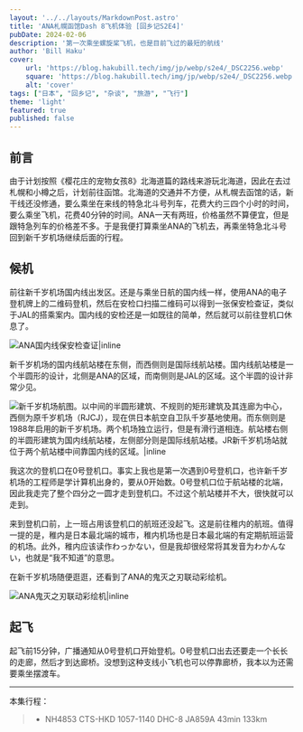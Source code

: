 ```yaml
---
layout: '../../layouts/MarkdownPost.astro'
title: 'ANA札幌函馆Dash 8飞机体验 [回乡记S2E4]'
pubDate: 2024-02-06
description: '第一次乘坐螺旋桨飞机，也是目前飞过的最短的航线'
author: 'Bill Haku'
cover:
    url: 'https://blog.hakubill.tech/img/jp/webp/s2e4/_DSC2256.webp'
    square: 'https://blog.hakubill.tech/img/jp/webp/s2e4/_DSC2256.webp'
    alt: 'cover'
tags: ["日本", "回乡记", "杂谈", "旅游", "飞行"]
theme: 'light'
featured: true
published: false
---
```


## 前言

由于计划按照《樱花庄的宠物女孩8》北海道篇的路线来游玩北海道，因此在去过札幌和小樽之后，计划前往函馆。北海道的交通并不方便，从札幌去函馆的话，新干线还没修通，要么乘坐在来线的特急北斗号列车，花费大约三四个小时的时间，要么乘坐飞机，花费40分钟的时间。ANA一天有两班，价格虽然不算便宜，但是跟特急列车的价格差不多。于是我便打算乘坐ANA的飞机去，再乘坐特急北斗号回到新千岁机场继续后面的行程。

## 候机

前往新千岁机场国内线出发区。还是与乘坐日航的国内线一样，使用ANA的电子登机牌上的二维码登机，然后在安检口扫描二维码可以得到一张保安检查证，类似于JAL的搭乘案内。国内线的安检还是一如既往的简单，然后就可以前往登机口休息了。

![ANA国内线保安检查证|inline](https://blog.hakubill.tech/img/jp/webp/s2e4/IMG_2186.webp)

新千岁机场的国内线航站楼在东侧，而西侧则是国际线航站楼。国内线航站楼是一个半圆形的设计，北侧是ANA的区域，而南侧则是JAL的区域。这个半圆的设计非常少见。

![新千岁机场航图。以中间的半圆形建筑、不规则的矩形建筑及其连廊为中心，西侧为原千岁机场（RJCJ），现在供日本航空自卫队千岁基地使用。而东侧则是1988年启用的新千岁机场。两个机场独立运行，但是有滑行道相连。航站楼右侧的半圆形建筑为国内线航站楼，左侧部分则是国际线航站楼。JR新千岁机场站就位于两个航站楼中间靠国内线的区域。|inline](https://blog.hakubill.tech/img/jp/webp/s2e4/RJCC.webp)

我这次的登机口在0号登机口。事实上我也是第一次遇到0号登机口，也许新千岁机场的工程师是学计算机出身的，要从0开始数。0号登机口位于航站楼的北端，因此我走完了整个四分之一圆才走到登机口。不过这个航站楼并不大，很快就可以走到。

来到登机口前，上一班占用该登机口的航班还没起飞。这是前往稚内的航班。值得一提的是，稚内是日本最北端的城市，稚内机场也是日本最北端的有定期航班运营的机场。此外，稚内应该读作わっかない，但是我却很经常将其发音为わかんない，也就是“我不知道”的意思。

在新千岁机场随便逛逛，还看到了ANA的鬼灭之刃联动彩绘机。

![ANA鬼灭之刃联动彩绘机|inline](https://blog.hakubill.tech/img/jp/webp/s2e4/IMG_2191.webp)

## 起飞

起飞前15分钟，广播通知从0号登机口开始登机。0号登机口出去还要走一个长长的走廊，然后才到达廊桥。没想到这种支线小飞机也可以停靠廊桥，我本以为还需要乘坐摆渡车。

---

本集行程：

> - NH4853 CTS-HKD 1057-1140 DHC-8 JA859A 43min 133km
